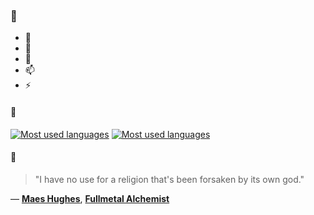 ### 👋

- 🔭
- 🌱
- 💬
- 📫
- ⚡

#### 🧏

[![Most used languages](https://github-readme-stats-aynah.vercel.app/api/top-langs/?username=aynh&theme=solarized-dark&langs_count=6&layout=compact&hide_title=true)](https://github.com/anuraghazra/github-readme-stats#gh-dark-mode-only)
[![Most used languages](https://github-readme-stats-aynah.vercel.app/api/top-langs/?username=aynh&theme=solarized-light&langs_count=6&layout=compact&hide_title=true)](https://github.com/anuraghazra/github-readme-stats#gh-light-mode-only)

#### 💬

> "I have no use for a religion that's been forsaken by its own god."

&mdash; [**Maes Hughes**](https://myanimelist.net/character.php?q=Maes%20Hughes&cat=character), [**Fullmetal Alchemist**](https://myanimelist.net/search/all?q=Fullmetal%20Alchemist&cat=all)

